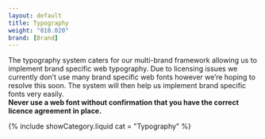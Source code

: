 ```yaml
---
layout: default
title: Typography
weight: "010.020"
brand: [Brand]
---
```


<div class="col-sm-7 col-sm-offset-5 category-head">
	The typography system caters for our multi-brand framework allowing us to implement brand specific web typography. Due to licensing issues we currently
	don&rsquo;t use many brand specific web fonts however we&rsquo;re hoping to resolve this soon. The system will then help us implement brand specific fonts
	very easily.<br>
	<strong>Never use a web font without confirmation that you have the correct licence agreement in place.</strong>
</div>

{% include showCategory.liquid  cat = "Typography" %}
